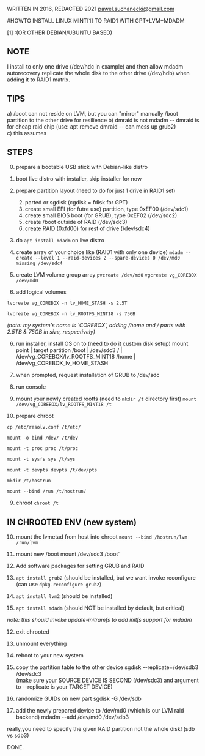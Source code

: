 WRITTEN IN 2016, REDACTED 2021
pawel.suchanecki@gmail.com


#HOWTO INSTALL LINUX MINT[1] TO RAID1 WITH GPT+LVM+MDADM

[1] :(OR OTHER DEBIAN/UBUNTU BASED)

NOTE
---
I install to only one drive (/dev/hdc in example) and then allow mdadm autorecovery replicate the whole disk to the other drive (/dev/hdb) when adding it to RAID1 matrix.

TIPS
--- 
a) /boot can not reside on LVM, but you can "mirror" manually /boot partition to the other drive for resilience
b) dmraid is not mdadm -- dmraid is for cheap raid chip (use: apt remove dmraid -- can mess up grub2)  
c) this assumes


STEPS
---
0. prepare a bootable USB stick with Debian-like distro

1. boot live distro with installer, skip installer for now

2. prepare partition layout (need to do for just 1 drive in RAID1 set)

   2. parted or sgdisk (cgdisk = fdisk for GPT)
   2. create small EFI (for futre use) partition, type 0xEF00 (/dev/sdc1)
   2. create small BIOS boot (for GRUB), type 0xEF02 (/dev/sdc2)
   2. create /boot outside of RAID (/dev/sdc3)
   2. create RAID (0xfd00) for rest of drive (/dev/sdc4)

3. do `apt install mdadm` on live distro

4. create array of your choice like (RAID1 with only one device)
`mdadm --create --level 1 --raid-devices 2 --spare-devices 0 /dev/md0 missing /dev/sdc4`

4. create LVM volume group array
`pvcreate /dev/md0`
`vgcreate vg_COREBOX /dev/md0`

5. add logical volumes 

`lvcreate vg_COREBOX -n lv_HOME_STASH -s 2.5T`

`lvcreate vg_COREBOX -n lv_ROOTFS_MINT18 -s 75GB`

*(note: my system's name is `COREBOX', adding /home and / parts with 2.5TB & 75GB in size, respectively)*

6. run installer, install OS on to (need to do it custom disk setup)
mount point | target partition
/boot | /dev/sdc3
/ | /dev/vg_COREBOX/lv_ROOTFS_MINT18
/home | /dev/vg_COREBOX_lv_HOME_STASH

6. when prompted, request installation of GRUB to /dev/sdc

7. run console

8. mount your newly created rootfs (need to `mkdir /t` directory first)
`mount /dev/vg_COREBOX/lv_ROOTFS_MINT18 /t`

8. prepare chroot

`cp /etc/resolv.conf /t/etc/`

`mount -o bind /dev/ /t/dev`

`mount -t proc proc /t/proc`

`mount -t sysfs sys /t/sys`

`mount -t devpts devpts /t/dev/pts`

`mkdir /t/hostrun`

`mount --bind /run /t/hostrun/`

9. chroot
`chroot /t`

IN CHROOTED ENV (new system)
---

10. mount the lvmetad from host into chroot
`mount --bind /hostrun/lvm /run/lvm`

10. mount new /boot
mount /dev/sdc3 /boot`

11. Add software packages for setting GRUB and RAID 
  
   11. `apt install grub2` (should be installed, but we want invoke reconfigure (can use `dpkg-reconfigure grub2`)
 
   11. `apt install lvm2` (should be installed)

   11. `apt install mdadm` (should NOT be installed by default, but critical)

*note: this should invoke update-initramfs to add initfs support for mdadm*

12. exit chrooted
12. unmount everything

13. reboot to your new system

14. copy the partition table to the other device
sgdisk --replicate=/dev/sdb3 /dev/sdc3  
(make sure your SOURCE DEVICE IS SECOND (/dev/sdc3) and argument to --replicate is your TARGET DEVICE)

15. randomize GUIDs on new part
sgdisk -G /dev/sdb

6. add the newly prepared device to /dev/md0 (which is our LVM raid backend)
mdadm --add /dev/md0 /dev/sdb3

really,you need to specify the given RAID partition not the whole disk! (sdb vs sdb3)

DONE.
